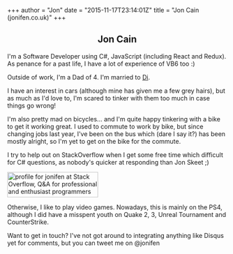 +++
author = "Jon"
date = "2015-11-17T23:14:01Z"
title = "Jon Cain (jonifen.co.uk)"
+++

<h2 style="text-align: center;">Jon Cain</h2>

I'm a Software Developer using C#, JavaScript (including React and Redux). As penance for a past life, I have a lot of experience of VB6 too :)

Outside of work, I'm a Dad of 4. I'm married to [Di](http://dicain.co.uk).

I have an interest in cars (although mine has given me a few grey hairs), but as much as I'd love to, I'm scared to tinker with them too much in case things go wrong!

I'm also pretty mad on bicycles... and I'm quite happy tinkering with a bike to get it working great. I used to commute to work by bike, but since changing jobs last year, I've been on the bus which (dare I say it?) has been mostly alright, so I'm yet to get on the bike for the commute.


I try to help out on StackOverflow when I get some free time which difficult for C# questions, as nobody's quicker at responding than Jon Skeet ;)

<a href="//stackoverflow.com/users/3157725/jonifen"><img src="//stackoverflow.com/users/flair/3157725.png" width="208" height="58" alt="profile for jonifen at Stack Overflow, Q&amp;A for professional and enthusiast programmers" title="profile for jonifen at Stack Overflow, Q&amp;A for professional and enthusiast programmers"></a>


Otherwise, I like to play video games. Nowadays, this is mainly on the PS4, although I did have a misspent youth on Quake 2, 3, Unreal Tournament and CounterStrike.


Want to get in touch? I've not got around to integrating anything like Disqus yet for comments, but you can tweet me on @jonifen
